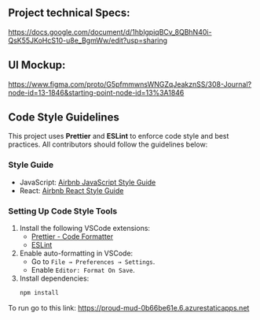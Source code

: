 ## Project technical Specs: 
   https://docs.google.com/document/d/1hblgpiqBCv_8QBhN40i-QsK55JKoHcS10-u8e_BgmWw/edit?usp=sharing
## UI Mockup: 
   https://www.figma.com/proto/G5pfmmwnsWNGZqJeakznSS/308-Journal?node-id=13-1846&starting-point-node-id=13%3A1846

## Code Style Guidelines
This project uses **Prettier** and **ESLint** to enforce code style and best practices. All contributors should follow the guidelines below:
### Style Guide
- JavaScript: [Airbnb JavaScript Style Guide](https://airbnb.io/javascript/)
- React: [Airbnb React Style Guide](https://airbnb.io/javascript/react/)
### Setting Up Code Style Tools
1. Install the following VSCode extensions:
   - [Prettier - Code Formatter](https://marketplace.visualstudio.com/items?itemName=esbenp.prettier-vscode)
   - [ESLint](https://marketplace.visualstudio.com/items?itemName=dbaeumer.vscode-eslint)
2. Enable auto-formatting in VSCode:
   - Go to `File → Preferences → Settings`.
   - Enable `Editor: Format On Save`.
3. Install dependencies:
   ```bash
   npm install
   
To run go to this link: https://proud-mud-0b66be61e.6.azurestaticapps.net
